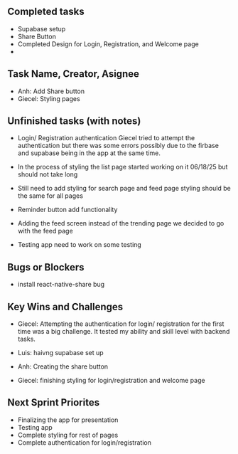 ## Completed tasks

- Supabase setup
- Share Button
- Completed Design for Login, Registration, and Welcome page
-

## Task Name, Creator, Asignee

- Anh: Add Share button
- Giecel: Styling pages

## Unfinished tasks (with notes)

- Login/ Registration authentication
  Giecel tried to attempt the authentication but there was some errors possibly due to the firbase
  and supabase being in the app at the same time.

- In the process of styling the list page
  started working on it 06/18/25 but should not take long

- Still need to add styling for search page and feed page
  styling should be the same for all pages

- Reminder button
  add functionality

- Adding the feed screen
  instead of the trending page we decided to go with the feed page

- Testing app
  need to work on some testing

## Bugs or Blockers

- install react-native-share bug

## Key Wins and Challenges

- Giecel: Attempting the authentication for login/ registration for the first time
  was a big challenge. It tested my ability and skill level with backend tasks.

- Luis: haivng supabase set up

- Anh: Creating the share button

- Giecel: finishing styling for login/registration and welcome page

## Next Sprint Priorites

- Finalizing the app for presentation
- Testing app
- Complete styling for rest of pages
- Complete authentication for login/registration
